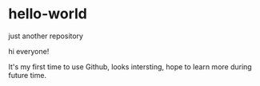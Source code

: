 # hello-world
just another repository

hi everyone!

It's my first time to use Github, looks intersting, hope to learn more during future time.
